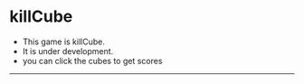 # killCube
- This game is killCube.
- It is under development.
- you can click the cubes to get scores

***********************

